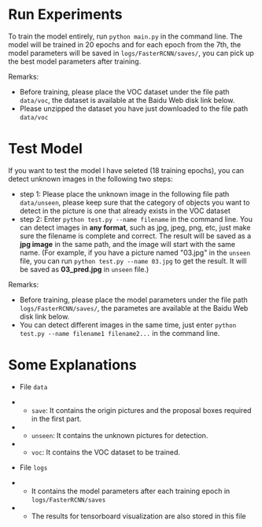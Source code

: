 # Run Experiments

To train the model entirely, run ```python main.py``` in the command line. The model will be trained in 20 epochs and for each epoch from the 7th, the model parameters will be saved in ```logs/FasterRCNN/saves/```, you can pick up the best model parameters after training.

Remarks: 
* Before training, please place the VOC dataset under the file path ```data/voc```, the dataset is available at the Baidu Web disk link below.
* Please unzipped the dataset you have just downloaded to the file path ```data/voc```

# Test Model

If you want to test the model I have seleted (18 training epochs), you can detect unknown images in the following two steps:
* step 1: Please place the unknown image in the following file path ```data/unseen```, please keep sure that the category of objects you want to detect in the picture is one that already exists in the VOC dataset
* step 2: Enter ```python test.py --name filename``` in the command line. You can detect images in __any format__, such as jpg, jpeg, png, etc, just make sure the filename is complete and correct. The result will be saved as a __jpg image__ in the same path, and the image will start with the same name. (For example, if you have a picture named "03.jpg" in the ```unseen``` file, you can run ```python test.py --name 03.jpg``` to get the result. It will be saved as __03_pred.jpg__ in ```unseen``` file.)

Remarks: 
* Before training, please place the model parameters under the file path ```logs/FasterRCNN/saves/```, the parametes are available at the Baidu Web disk link below.
* You can detect different images in the same time, just enter ```python test.py --name filename1 filename2...``` in the command line.

# Some Explanations
* File ```data```
* * ```save```: It contains the origin pictures and the proposal boxes required in the first part.
* * ```unseen```: It contains the unknown pictures for detection.
* * ```voc```: It contains the VOC dataset to be trained.

* File ```logs```
* * It contains the model parameters after each training epoch in ```logs/FasterRCNN/saves```
* * The results for tensorboard visualization are also stored in this file
